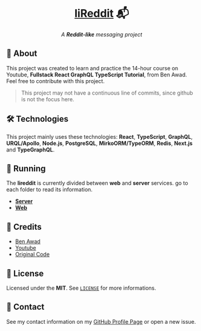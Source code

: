 <h1 align="center">
  <strong><a href="https://github.com/ArthurFiorette/lireddit/" target="_blank">liReddit</a> 📬</strong>
</h1>
<p align="center">
  <i>A <b>Reddit-like</b> messaging project</i>
</p>

## 📖 About

This project was created to learn and practice the 14-hour course on Youtube, **Fullstack React GraphQL TypeScript Tutorial**, from Ben Awad. Feel free to contribute with this project.

> This project may not have a continuous line of commits, since github is not the focus here.

## 🛠 Technologies

This project mainly uses these technologies: **React**, **TypeScript**, **GraphQL**, **URQL/Apollo**, **Node.js**, **PostgreSQL**, **MirkoORM/TypeORM**, **Redis**, **Next.js** and **TypeGraphQL**.

## 🏃 Running

The **lireddit** is currently divided between **web** and **server** services. go to each folder to read its information.

- [**Server**](server)
- [**Web**](web)

## 🔗 Credits

- [Ben Awad](https://github.com/benawad)
- [Youtube](https://youtube.com/watch?v=I6ypD7qv3Z8)
- [Original Code](https://github.com/benawad/lireddit)

## 📃 License

Licensed under the **MIT**. See [`LICENSE`](LICENSE) for more informations.

## 📧 Contact

See my contact information on my [GitHub Profile Page](https://github.com/ArthurFiorette) or open a new issue.
